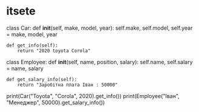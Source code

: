 # itsete
class Car:
    def __init__(self, make, model, year):
        self.make, self.model, self.year = make, model, year

    def get_info(self):
        return "2020 toyota Corola"


class Employee:
    def __init__(self, name, position, salary):
        self.name, self.salary = name, salary

    def get_salary_info(self):
        return "Заробітна плата Іван : 50000"



print(Car("Toyota", "Corola", 2020).get_info())
print(Employee("Іван", "Менеджер", 50000).get_salary_info())

